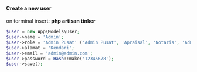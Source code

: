 #### Create a new user

on terminal insert: <strong> php artisan tinker </strong>
```php
$user = new App\Models\User;
$user->name = 'Admin';
$user->role = 'Admin Pusat' ('Admin Pusat', 'Apraisal', 'Notaris', 'Administrator');
$user->alamat = 'Kendari';
$user->email = 'admin@admin.com';
$user->password = Hash::make('12345678');
$user->save();
```